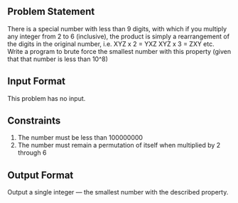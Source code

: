 ## Problem Statement
There is a special number with less than 9 digits, with which if you multiply any integer from 2 to 6 (inclusive), the product is simply a rearrangement of the digits in the original number,
i.e.
XYZ x 2 = YXZ XYZ x 3 = ZXY etc. Write a program to brute force the smallest number with this property (given that that number is less than 10^8)

## Input Format
This problem has no input.

## Constraints
1. The number must be less than 100000000
2. The number must remain a permutation of itself when multiplied by 2 through 6

## Output Format
Output a single integer — the smallest number with the described property.
